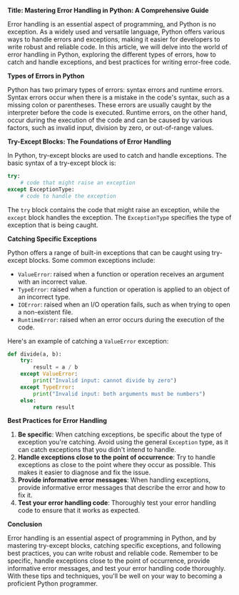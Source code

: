 **Title: Mastering Error Handling in Python: A Comprehensive Guide**

Error handling is an essential aspect of programming, and Python is no exception. As a widely used and versatile language, Python offers various ways to handle errors and exceptions, making it easier for developers to write robust and reliable code. In this article, we will delve into the world of error handling in Python, exploring the different types of errors, how to catch and handle exceptions, and best practices for writing error-free code.

**Types of Errors in Python**

Python has two primary types of errors: syntax errors and runtime errors. Syntax errors occur when there is a mistake in the code's syntax, such as a missing colon or parentheses. These errors are usually caught by the interpreter before the code is executed. Runtime errors, on the other hand, occur during the execution of the code and can be caused by various factors, such as invalid input, division by zero, or out-of-range values.

**Try-Except Blocks: The Foundations of Error Handling**

In Python, try-except blocks are used to catch and handle exceptions. The basic syntax of a try-except block is:
```python
try:
    # code that might raise an exception
except ExceptionType:
    # code to handle the exception
```
The `try` block contains the code that might raise an exception, while the `except` block handles the exception. The `ExceptionType` specifies the type of exception that is being caught.

**Catching Specific Exceptions**

Python offers a range of built-in exceptions that can be caught using try-except blocks. Some common exceptions include:

* `ValueError`: raised when a function or operation receives an argument with an incorrect value.
* `TypeError`: raised when a function or operation is applied to an object of an incorrect type.
* `IOError`: raised when an I/O operation fails, such as when trying to open a non-existent file.
* `RuntimeError`: raised when an error occurs during the execution of the code.

Here's an example of catching a `ValueError` exception:
```python
def divide(a, b):
    try:
        result = a / b
    except ValueError:
        print("Invalid input: cannot divide by zero")
    except TypeError:
        print("Invalid input: both arguments must be numbers")
    else:
        return result
```
**Best Practices for Error Handling**

1. **Be specific**: When catching exceptions, be specific about the type of exception you're catching. Avoid using the general `Exception` type, as it can catch exceptions that you didn't intend to handle.
2. **Handle exceptions close to the point of occurrence**: Try to handle exceptions as close to the point where they occur as possible. This makes it easier to diagnose and fix the issue.
3. **Provide informative error messages**: When handling exceptions, provide informative error messages that describe the error and how to fix it.
4. **Test your error handling code**: Thoroughly test your error handling code to ensure that it works as expected.

**Conclusion**

Error handling is an essential aspect of programming in Python, and by mastering try-except blocks, catching specific exceptions, and following best practices, you can write robust and reliable code. Remember to be specific, handle exceptions close to the point of occurrence, provide informative error messages, and test your error handling code thoroughly. With these tips and techniques, you'll be well on your way to becoming a proficient Python programmer.
